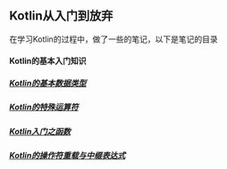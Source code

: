 ## Kotlin从入门到放弃

在学习Kotlin的过程中，做了一些的笔记，以下是笔记的目录

#### Kotlin的基本入门知识

##### [Kotlin的基本数据类型](https://github.com/Fizzzzer/KotlinStudy/blob/master/Article/Kotlin%E7%9A%84%E5%9F%BA%E6%9C%AC%E6%95%B0%E6%8D%AE%E7%B1%BB%E5%9E%8B.md)

##### [Kotlin的特殊运算符](https://github.com/Fizzzzer/KotlinStudy/blob/master/Article/Kotlin%E7%9A%84%E4%B8%80%E4%BA%9B%E7%89%B9%E6%AE%8A%E8%BF%90%E7%AE%97%E7%AC%A6.md)

##### [Kotlin入门之函数](https://github.com/Fizzzzer/KotlinStudy/blob/master/Article/Kotlin%E5%85%A5%E9%97%A8%E4%B9%8B%E5%87%BD%E6%95%B0.md)

##### [Kotlin的操作符重载与中缀表达式](https://github.com/Fizzzzer/KotlinStudy/blob/master/Article/Kotlin%E6%93%8D%E4%BD%9C%E7%AC%A6%E9%87%8D%E8%BD%BD%E4%B8%8E%E4%B8%AD%E7%BC%80%E8%A1%A8%E8%BE%BE%E5%BC%8F.md)